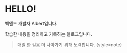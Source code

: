 # HELLO!

백엔드 개발자 Albert입니다. 

학습한 내용을 정리하고 기록하는 블로그입니다.

> 매일 한 걸음 더 나아가기 위해 노력합니다.
> {style=note}

